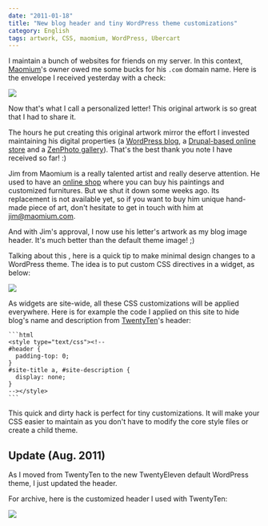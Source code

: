 ```yaml
---
date: "2011-01-18"
title: "New blog header and tiny WordPress theme customizations"
category: English
tags: artwork, CSS, maomium, WordPress, Ubercart
---
```


I maintain a bunch of websites for friends on my server. In this context, [Maomium](https://maomium.com)'s owner owed me some bucks for his `.com` domain name. Here is the envelope I received yesterday with a check:

![]({attach}maomium-thank-you-artwork.jpg)

Now that's what I call a personalized letter! This original artwork is so great that I had to share it.

The hours he put creating this original artwork mirror the effort I invested maintaining his digital properties (a [WordPress blog](https://maomium.com), a [Drupal-based online store](https://www.ubercart.org) and a [ZenPhoto gallery](https://maomium.com/zenphoto/)). That's the best thank you note I have received so far! :)

Jim from Maomium is a really talented artist and really deserve attention. He used to have an [online shop](https://shop.maomium.com) where you can buy his paintings and customized furnitures. But we shut it down some weeks ago. Its replacement is not available yet, so if you want to buy him unique hand-made piece of art, don't hesitate to get in touch with him at [jim@maomium.com](mailto:jim@maomium.com).

And with Jim's approval, I now use his letter's artwork as my blog image header. It's much better than the default theme image! ;)

Talking about this , here is a quick tip to make minimal design changes to a WordPress theme. The idea is to put custom CSS directives in a widget, as below:

![]({attach}wordpress-widget-with-inline-css-customizations.png)

As widgets are site-wide, all these CSS customizations will be applied everywhere. Here is for example the code I applied on this site to hide blog's name and description from [TwentyTen](https://wordpress.org/extend/themes/twentyten)'s header:

    ```html
    <style type="text/css"><!--
    #header {
      padding-top: 0;
    }
    #site-title a, #site-description {
      display: none;
    }
    --></style>
    ```

This quick and dirty hack is perfect for tiny customizations. It will make your CSS easier to maintain as you don't have to modify the core style files or create a child theme.

## Update (Aug. 2011)

As I moved from TwentyTen to the new TwentyEleven default WordPress theme, I just updated the header.

For archive, here is the customized header I used with TwentyTen:

![]({attach}maomium-artwork-banner.jpeg)

